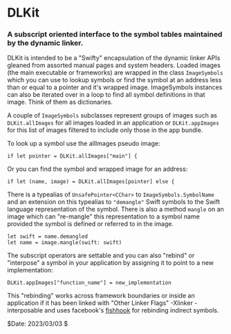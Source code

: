# DLKit

### A subscript oriented interface to the symbol tables maintained by the dynamic linker.

DLKit is intended to be a "Swifty" encapsulation of the dynamic linker APIs gleaned from
assorted manual pages and system headers. Loaded images (the main executable
or frameworks) are wrapped in the class `ImageSymbols` which you can use to lookup
symbols or find the symbol at an address less than or equal to a pointer and it's
wrapped image. ImageSymbols instances can also be iterated over in a loop
to find all symbol definitions in that image. Think of them as dictionaries.

A couple of `ImageSymbols` subclasses represent groups of images such as
`DLKit.allImages` for all images loaded in an application or `DLKit.appImages`
for this list of images filtered to include only those in the app bundle.

To look up a symbol use the allImages pseudo image:
```
if let pointer = DLKit.allImages["main"] {
```

Or you can find the symbol and wrapped image for an address:
```
if let (name, image) = DLKit.allImages[pointer] else {
```

There is a typealias of `UnsafePointer<CChar>` to `ImageSymbols.SymbolName` 
and an extension on this typealias to `"demangle"` Swift symbols to
the Swift language representation of the symbol. There is also a method 
`mangle` on an image which can "re-mangle" this representation to a
symbol name provided the symbol is defined or referred to in the image.
```
let swift = name.demangled
let name = image.mangle(swift: swift)
```

The subscript operators are settable and you can also "rebind" or "interpose"
a symbol in your application by assigning it to point to a new implementation:
```
DLKit.appImages["function_name"] = new_implementation
```

This "rebinding" works across framework boundaries or inside an application if it has 
been linked with "Other Linker Flags" -Xlinker -interposable and uses facebook's
[fishhook](https://github.com/facebook/fishhook) for rebinding indirect symbols.

$Date: 2023/03/03 $
